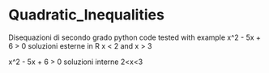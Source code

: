 # Quadratic_Inequalities

Disequazioni di secondo grado 
python code tested with example 
x^2 - 5x + 6 > 0 
soluzioni esterne in R     x < 2 and x > 3

x^2 - 5x + 6 > 0
soluzioni interne   2<x<3

